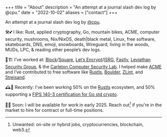 +++
title = "About"
description = "An attempt at a journal slash dev log by @cpu."
date = "2022-10-02"
aliases = ["contact"]
+++

An attempt at a journal slash dev log by [@cpu].

🛠️💕 I like: Rust, applied cryptography, Go, mountain bikes, ACME, computer security, mushrooms, Nix/NixOS, death|black metal, Linux, free software, skateboards, DNS, emoji, snowboards, Wireguard, living in the woods, MUDs, LPC, & reading other people’s dev logs.

🚧🏗️ I’ve worked at: [Block]/[Square], [Let’s Encrypt][LetsEncrypt]/[ISRG], [Fastly], [Leviathan Security Group], & the [Carleton Computer Security Lab][CCSL]. I helped make [ACME] and I’ve contributed to free software like [Rustls], [Boulder], [ZLint], and [Streisand].

🕰️🦀 Recently: I've been working 50% on the [Rustls] ecosystem, and 50% supporting a [FIPS 140-3 certification for Go std crypto][FIPS].

💼💸 Soon: I will be available for work in early 2025. Reach out[^1] if you're in the market to hire for contract or full-time positions.

[@cpu]: https://hachyderm.io/@cpu
[Block]: https://block.xyz/
[Square]: https://squareup.com/ca/en
[LetsEncrypt]: https://letsencrypt.org/
[ISRG]: https://www.abetterinternet.org/
[Fastly]: https://www.fastly.com/
[Leviathan Security Group]: https://www.leviathansecurity.com/
[CCSL]: https://ccsl.carleton.ca/new/
[ACME]: https://www.rfc-editor.org/rfc/rfc8555
[Boulder]: https://github.com/letsencrypt/boulder
[Nixpkgs]: https://github.com/nixos/nixpkgs
[ZLint]: https://github.com/zmap/zlint
[Streisand]: https://github.com/StreisandEffect/streisand
[Rustls]: https://github.com/rustls/rustls
[FIPS]: https://github.com/golang/go/issues/69536

[^1]: Unwanted: on-site or hybrid jobs, cryptocurrencies, blockchain, web3.
